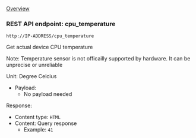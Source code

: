 [Overview](_Overview.md) 

### REST API endpoint: cpu_temperature

`http://IP-ADDRESS/cpu_temperature`


Get actual device CPU temperature 

Note: Temperature sensor is not officailly supported by hardware. It can be unprecise or unreliable

Unit: Degree Celcius

- Payload:
    - No payload needed

Response:
  - Content type: `HTML`
  - Content: Query response
    - Example: `41`
